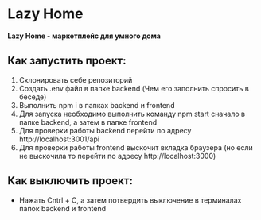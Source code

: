 # Lazy Home

**Lazy Home - маркетплейс для умного дома**

## Как запустить проект:

1. Склонировать себе репозиторий
2. Создать .env файл в папке backend (Чем его заполнить спросить в беседе)
3. Выполнить npm i в папках backend и frontend
4. Для запуска необходимо выполнить команду npm start сначало в папке backend, а затем в папке frontend
5. Для проверки работы backend перейти по адресу http://localhost:3001/api
6. Для проверки работы frontend выскочит вкладка браузера (но если не выскочила то перейти по адресу http://localhost:3000)

## Как выключить проект:

* Нажать Cntrl + C, а затем потвердить выключение в терминалах папок backend и frontend
